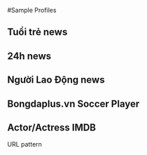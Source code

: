#Sample Profiles
## Tuổi trẻ news


## 24h news

## Người Lao Động news

## Bongdaplus.vn Soccer Player

## Actor/Actress IMDB
URL pattern

